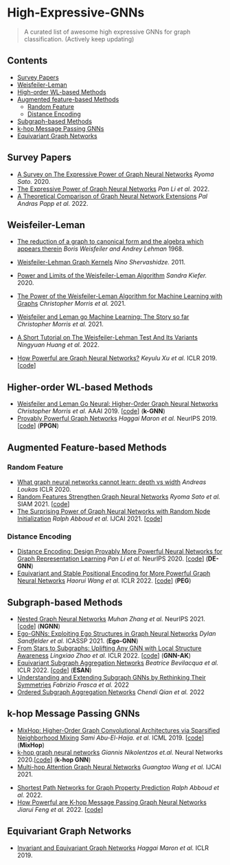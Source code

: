 # High-Expressive-GNNs

> A curated list of awesome high expressive GNNs for graph classification. (Actively keep updating)


## Contents
- [Survey Papers](#survey-papers)
- [Weisfeiler-Leman](#weisfeiler-leman)
- [High-order WL-based Methods](#high-order-WL-based-methods)
- [Augmented feature-based Methods](#augmented-feature-based-methods)
    - [Random Feature](#random-feature)
    - [Distance Encoding](#distance-encoding)
- [Subgraph-based Methods](#subgraph-based-methods)
- [k-hop Message Passing GNNs](#k-hop-message-passing-gnns)
- [Equivariant Graph Networks](#Equivariant-Graph-Networks)



## Survey Papers
- [A Survey on The Expressive Power of Graph Neural Networks](https://arxiv.org/pdf/2003.04078.pdf) *Ryoma Sato.* 2020.
- [The Expressive Power of Graph Neural Networks](https://graph-neural-networks.github.io/static/file/chapter5.pdf) *Pan Li et al.* 2022.
- [A Theoretical Comparison of Graph Neural Network Extensions](https://arxiv.org/pdf/2201.12884.pdf) *Pal Andras Papp et al.* 2022. 


## Weisfeiler-Leman 
- [The reduction of a graph to canonical form and the algebra which appears therein](https://www.iti.zcu.cz/wl2018/pdf/wl_paper_translation.pdf) *Boris Weisfeiler and Andrey Lehman* 1968.
- [Weisfeiler-Lehman Graph Kernels](https://www.jmlr.org/papers/volume12/shervashidze11a/shervashidze11a.pdf) *Nino Shervashidze.* 2011.
- [Power and Limits of the Weisfeiler-Leman Algorithm](https://publications.rwth-aachen.de/record/785831/files/785831.pdf) *Sandra Kiefer.* 2020.
- [The Power of the Weisfeiler-Leman Algorithm for Machine Learning with Graphs](https://arxiv.org/pdf/2105.05911.pdf) *Christopher Morris et al.* 2021.
- [Weisfeiler and Leman go Machine Learning: The Story so far](https://arxiv.org/pdf/2112.09992.pdf) *Christopher Morris et al.* 2021.
- [A Short Tutorial on The Weisfeiler-Lehman Test And Its Variants](https://arxiv.org/pdf/2201.07083.pdf) *Ningyuan Huang et al.* 2022.

- [How Powerful are Graph Neural Networks?](https://openreview.net/pdf?id=ryGs6iA5Km) *Keyulu Xu et al.* ICLR 2019.[[code](https://github.com/weihua916/powerful-gnns)]


## Higher-order WL-based Methods
- [Weisfeiler and Leman Go Neural: Higher-Order Graph Neural Networks](https://ojs.aaai.org/index.php/AAAI/article/view/4384) *Christopher Morris et al.* AAAI 2019. [[code](https://github.com/chrsmrrs/k-gnn)] (**k-GNN**)
- [Provably Powerful Graph Networks](https://proceedings.neurips.cc/paper/2019/file/bb04af0f7ecaee4aae62035497da1387-Paper.pdf) *Haggai Maron et al.* NeurIPS 2019. [[code](https://github.com/hadarser/ProvablyPowerfulGraphNetworks_torch)] (**PPGN**)

## Augmented Feature-based Methods

### Random Feature
- [What graph neural networks cannot learn: depth vs width](https://openreview.net/pdf?id=B1l2bp4YwS) *Andreas Loukas* ICLR 2020. 
- [Random Features Strengthen Graph Neural Networks](https://epubs.siam.org/doi/epdf/10.1137/1.9781611976700.38) *Ryoma Sato et al.* SIAM 2021. [[code](https://github.com/joisino/random-features)]
- [The Surprising Power of Graph Neural Networks with Random Node Initialization](https://www.ijcai.org/proceedings/2021/0291.pdf) *Ralph Abboud et al.* IJCAI 2021. [[code](https://github.com/ralphabb/GNN-RNI)]

### Distance Encoding
- [Distance Encoding: Design Provably More Powerful Neural Networks for Graph Representation Learning](https://proceedings.neurips.cc/paper/2020/file/2f73168bf3656f697507752ec592c437-Paper.pdf) *Pan Li et al.* NeurIPS 2020. [[code](https://github.com/snap-stanford/distance-encoding)] (**DE-GNN**)
- [Equivariant and Stable Positional Encoding for More Powerful Graph Neural Networks](https://openreview.net/pdf?id=e95i1IHcWj) *Haorui Wang et al.* ICLR 2022. [[code](https://github.com/Graph-COM/PEG)] (**PEG**)



## Subgraph-based Methods
- [Nested Graph Neural Networks](https://openreview.net/pdf?id=7_eLEvFjCi3) *Muhan Zhang et al.* NeurIPS 2021. [[code](https://github.com/muhanzhang/NestedGNN)] (**NGNN**)
- [Ego-GNNs: Exploiting Ego Structures in Graph Neural Networks](https://ieeexplore.ieee.org/stamp/stamp.jsp?tp=&arnumber=9414015) *Dylan Sandfelder et al.* ICASSP 2021. (**Ego-GNN**)
- [From Stars to Subgraphs: Uplifting Any GNN with Local Structure Awareness](https://openreview.net/pdf?id=Mspk_WYKoEH) *Lingxiao Zhao et al.* ICLR 2022. [[code](https://github.com/LingxiaoShawn/GNNAsKernel)] (**GNN-AK**)
- [Equivariant Subgraph Aggregation Networks](https://openreview.net/pdf?id=dFbKQaRk15w) *Beatrice Bevilacqua et al.* ICLR 2022. [[code](https://github.com/beabevi/ESAN)] (**ESAN**)
- [Understanding and Extending Subgraph GNNs by Rethinking Their Symmetries](https://arxiv.org/pdf/2206.11140.pdf) *Fabrizio Frasca et al.* 2022
- [Ordered Subgraph Aggregation Networks](https://arxiv.org/pdf/2206.11168.pdf) *Chendi Qian et al.* 2022

## k-hop Message Passing GNNs
- [MixHop: Higher-Order Graph Convolutional Architectures via Sparsified Neighborhood Mixing](http://proceedings.mlr.press/v97/abu-el-haija19a/abu-el-haija19a.pdf) *Sami Abu-El-Haija. et al.* ICML 2019. [[code](https://github.com/samihaija/mixhop)] (**MixHop**)
- [k-hop graph neural networks](https://www.sciencedirect.com/science/article/pii/S0893608020302495?dgcid=rss_sd_all) *Giannis Nikolentzos et.al.* Neural Networks 2020.[[code](https://github.com/giannisnik/k-hop-gnns)] (**k-hop GNN**)
- [Multi-hop Attention Graph Neural Networks](https://www.ijcai.org/proceedings/2021/0425.pdf) *Guangtao Wang et al.* IJCAI 2021. 
<!-- - [Adaptive Universal Generalized PageRank Graph Neural Network](https://openreview.net/pdf?id=n6jl7fLxrP) *Eli Chien et.al.* ICLR 2021.-->
- [Shortest Path Networks for Graph Property Prediction](https://arxiv.org/pdf/2206.01003.pdf) *Ralph Abboud et al.* 2022.
- [How Powerful are K-hop Message Passing Graph Neural Networks](https://arxiv.org/pdf/2205.13328.pdf) *Jiarui Feng et al.* 2022. [[code](https://github.com/JiaruiFeng/KP-GNN)]

## Equivariant Graph Networks
- [Invariant and Equivariant Graph Networks](https://arxiv.org/pdf/1812.09902.pdf) *Haggai Maron et al.* ICLR 2019.

